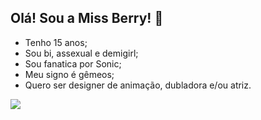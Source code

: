 ## Olá! Sou a Miss Berry! 💙

- Tenho 15 anos;
- Sou bi, assexual e demigirl;
- Sou fanatica por Sonic;
- Meu signo é gêmeos;
- Quero ser designer de animação, dubladora e/ou atriz.

![](https://media1.tenor.com/m/fyi2wv78d4QAAAAd/sonic-the-hedgehog-sonic-and-friends.gif)
